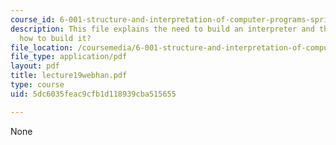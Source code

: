 ```yaml
---
course_id: 6-001-structure-and-interpretation-of-computer-programs-spring-2005
description: This file explains the need to build an interpreter and then explians
  how to build it?
file_location: /coursemedia/6-001-structure-and-interpretation-of-computer-programs-spring-2005/5dc6035feac9cfb1d118939cba515655_lecture19webhan.pdf
file_type: application/pdf
layout: pdf
title: lecture19webhan.pdf
type: course
uid: 5dc6035feac9cfb1d118939cba515655

---
```

None
